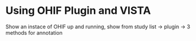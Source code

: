 # Using OHIF Plugin and VISTA

Show an instace of OHIF up and running, show from study list -> plugin -> 3 methods for annotation